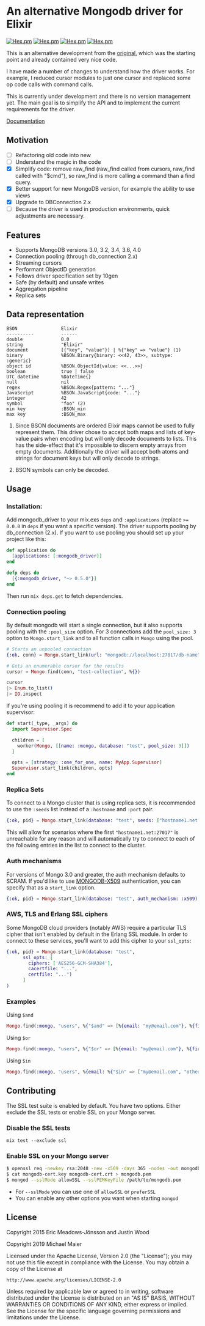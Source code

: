 # An alternative Mongodb driver for Elixir

[![Hex.pm](https://img.shields.io/hexpm/v/mongodb_driver.svg)]()
[![Hex.pm](https://img.shields.io/hexpm/dt/mongodb_driver.svg)]()
[![Hex.pm](https://img.shields.io/hexpm/dw/mongodb_driver.svg)]()
[![Hex.pm](https://img.shields.io/hexpm/dd/mongodb_driver.svg)]()

This is an alternative development from the [original](https://github.com/ankhers/mongodb), which was the starting point
and already contained very nice code.

I have made a number of changes to understand how the driver works. For example, I reduced cursor modules to just one cursor and
replaced some op code calls with command calls.

This is currently under development and there is no version management yet. The main goal is to simplify the API and
to implement the current requirements for the driver.

[Documentation](https://hexdocs.pm/mongodb_driver/readme.html)

## Motivation

  * [ ] Refactoring old code into new
  * [ ] Understand the magic in the code
  * [x] Simplify code: remove raw_find (raw_find called from cursors, raw_find called with "$cmd"), so raw_find is more calling a command than a find query.
  * [x] Better support for new MongoDB version, for example the ability to use views
  * [x] Upgrade to DBConnection 2.x
  * [ ] Because the driver is used in production environments, quick adjustments are necessary.

## Features

  * Supports MongoDB versions 3.0, 3.2, 3.4, 3.6, 4.0
  * Connection pooling (through db_connection 2.x)
  * Streaming cursors
  * Performant ObjectID generation
  * Follows driver specification set by 10gen
  * Safe (by default) and unsafe writes
  * Aggregation pipeline
  * Replica sets


## Data representation

    BSON                Elixir
    ----------          ------
    double              0.0
    string              "Elixir"
    document            [{"key", "value"}] | %{"key" => "value"} (1)
    binary              %BSON.Binary{binary: <<42, 43>>, subtype: :generic}
    object id           %BSON.ObjectId{value: <<...>>}
    boolean             true | false
    UTC datetime        %DateTime{}
    null                nil
    regex               %BSON.Regex{pattern: "..."}
    JavaScript          %BSON.JavaScript{code: "..."}
    integer             42
    symbol              "foo" (2)
    min key             :BSON_min
    max key             :BSON_max

1) Since BSON documents are ordered Elixir maps cannot be used to fully represent them. This driver chose to accept both maps and lists of key-value pairs when encoding but will only decode documents to lists. This has the side-effect that it's impossible to discern empty arrays from empty documents. Additionally the driver will accept both atoms and strings for document keys but will only decode to strings.

2) BSON symbols can only be decoded.

## Usage

### Installation:

Add mongodb_driver to your mix.exs `deps` and `:applications` (replace `>= 0.0.0` in `deps` if you want a specific version). 
The driver supports pooling by db_connection (2.x). If you want to use pooling you should set up your project like this:

```elixir
def application do
  [applications: [:mongodb_driver]]
end

defp deps do
  [{:mongodb_driver, "~> 0.5.0"}]
end
```

Then run `mix deps.get` to fetch dependencies.

### Connection pooling

By default mongodb will start a single connection, but it also supports pooling with the `:pool_size` option. 
For 3 connections add the `pool_size: 3` option to `Mongo.start_link` and to all function calls in `Mongo` using the pool.

```elixir
# Starts an unpooled connection
{:ok, conn} = Mongo.start_link(url: "mongodb://localhost:27017/db-name")

# Gets an enumerable cursor for the results
cursor = Mongo.find(conn, "test-collection", %{})

cursor
|> Enum.to_list()
|> IO.inspect
```

If you're using pooling it is recommend to add it to your application supervisor:

```elixir
def start(_type, _args) do
  import Supervisor.Spec

  children = [
    worker(Mongo, [[name: :mongo, database: "test", pool_size: 3]])
  ]

  opts = [strategy: :one_for_one, name: MyApp.Supervisor]
  Supervisor.start_link(children, opts)
end
```

### Replica Sets

To connect to a Mongo cluster that is using replica sets, it is recommended to use the `:seeds` list instead of a `:hostname` and `:port` pair.

```elixir
{:ok, pid} = Mongo.start_link(database: "test", seeds: ["hostname1.net:27017", "hostname2.net:27017"])
```

This will allow for scenarios where the first `"hostname1.net:27017"` is unreachable for any reason and will automatically try to connect to each of the following entries in the list to connect to the cluster.

### Auth mechanisms

For versions of Mongo 3.0 and greater, the auth mechanism defaults to SCRAM. If you'd like to use [MONGODB-X509](https://docs.mongodb.com/manual/tutorial/configure-x509-client-authentication/#authenticate-with-a-x-509-certificate) 
authentication, you can specify that as a `start_link` option.

```elixir
{:ok, pid} = Mongo.start_link(database: "test", auth_mechanism: :x509)
```

### AWS, TLS and Erlang SSL ciphers

Some MongoDB cloud providers (notably AWS) require a particular TLS cipher that isn't enabled by default in the Erlang SSL module. In order to connect to these services,
you'll want to add this cipher to your `ssl_opts`: 

```elixir
{:ok, pid} = Mongo.start_link(database: "test", 
      ssl_opts: [
        ciphers: ['AES256-GCM-SHA384'],
        cacertfile: "...",
        certfile: "...")
      ]
)
```

### Examples

Using `$and`

```elixir
Mongo.find(:mongo, "users", %{"$and" => [%{email: "my@email.com"}, %{first_name: "first_name"}]})
```

Using `$or`

```elixir
Mongo.find(:mongo, "users", %{"$or" => [%{email: "my@email.com"}, %{first_name: "first_name"}]})
```

Using `$in`

```elixir
Mongo.find(:mongo, "users", %{email: %{"$in" => ["my@email.com", "other@email.com"]}})
```

## Contributing

The SSL test suite is enabled by default. You have two options. Either exclude
the SSL tests or enable SSL on your Mongo server.

### Disable the SSL tests

`mix test --exclude ssl`

### Enable SSL on your Mongo server

```bash
$ openssl req -newkey rsa:2048 -new -x509 -days 365 -nodes -out mongodb-cert.crt -keyout mongodb-cert.key
$ cat mongodb-cert.key mongodb-cert.crt > mongodb.pem
$ mongod --sslMode allowSSL --sslPEMKeyFile /path/to/mongodb.pem
```

* For `--sslMode` you can use one of `allowSSL` or `preferSSL`
* You can enable any other options you want when starting `mongod`

## License

Copyright 2015 Eric Meadows-Jönsson and Justin Wood

Copyright 2019 Michael Maier


Licensed under the Apache License, Version 2.0 (the "License");
you may not use this file except in compliance with the License.
You may obtain a copy of the License at

    http://www.apache.org/licenses/LICENSE-2.0

Unless required by applicable law or agreed to in writing, software
distributed under the License is distributed on an "AS IS" BASIS,
WITHOUT WARRANTIES OR CONDITIONS OF ANY KIND, either express or implied.
See the License for the specific language governing permissions and
limitations under the License.
